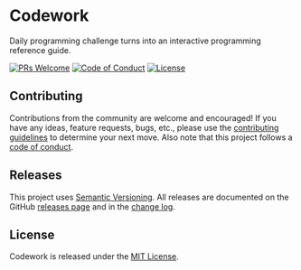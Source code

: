 # Codework

Daily programming challenge turns into an interactive programming reference guide.

[![PRs Welcome](https://img.shields.io/badge/PRs-welcome-brightgreen.svg?style=flat-square)](CONTRIBUTING.md)
[![Code of Conduct](https://img.shields.io/badge/code%20of-conduct-ff69b4.svg?style=flat-square-badge)](CODE_OF_CONDUCT.md)
[![License](https://img.shields.io/github/license/mashape/apistatus.svg?style=flat-square)](LICENSE)

## Contributing

Contributions from the community are welcome and encouraged! If you have any ideas, feature requests, bugs, etc., please use the [contributing guidelines](CONTRIBUTING.md) to determine your next move. Also note that this project follows a [code of conduct](CODE_OF_CONDUCT.md).

## Releases

This project uses [Semantic Versioning](http://semver.org/). All releases are documented on the GitHub [releases page](https://github.com/letscodework/codework/releases) and in the [change log](CHANGELOG.md).

## License

Codework is released under the [MIT License](LICENSE).
